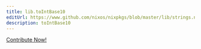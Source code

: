 ```yaml
---
title: lib.toIntBase10
editUrl: https://www.github.com/nixos/nixpkgs/blob/master/lib/strings.nix#L1402C17
description: toIntBase10
---
```


<a href="https://www.github.com/nixos/nixpkgs/blob/master/lib/strings.nix#L1402C17">Contribute Now!</a>

